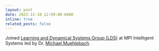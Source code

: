 ```yaml
---
layout: post
date: 2023-12-18 12:59:00-0400
inline: true
related_posts: false
---
```


Joined [Learning and Dynamical Systems Group (LDS)](https://lds.is.mpg.de/) at MPI Intelligent Systems led by Dr. [Michael Muehlebach](https://sites.google.com/view/mmuehlebach/).
